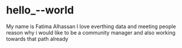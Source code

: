 # hello_--world
My name is Fatima Alhassan
I love everthing data and meeting people reason why i would like to be a community manager
and also working towards that path already
